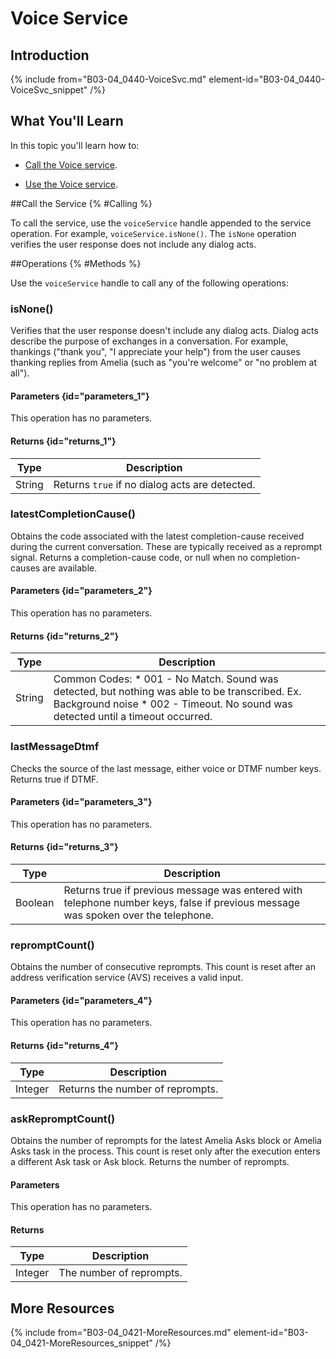 # Voice Service

## Introduction

{% include from="B03-04_0440-VoiceSvc.md" element-id="B03-04_0440-VoiceSvc_snippet" /%}

## What You'll Learn

In this topic you'll learn how to:

* [Call the Voice service](#Calling).

* [Use the Voice service](#Methods).

##Call the Service {% #Calling %}

To call the service, use the `voiceService` handle appended to the service operation. For example, `voiceService.isNone()`. The `isNone` operation verifies the user response does not include any dialog acts.

##Operations {% #Methods %}

Use the `voiceService` handle to call any of the following operations:

### isNone()

Verifies that the user response doesn't include any dialog acts. Dialog acts describe the purpose of exchanges in a conversation. For example, thankings ("thank you", "I appreciate your help") from the user causes thanking replies from Amelia (such as "you're welcome" or "no problem at all").

#### Parameters {id="parameters_1"}

This operation has no parameters.

#### Returns {id="returns_1"}

|  Type  |                        Description                        |
|--------|-----------------------------------------------------------|
| String | Returns <code>true</code> if no dialog acts are detected. |

### latestCompletionCause()

Obtains the code associated with the latest completion-cause received during the current conversation. These are typically received as a reprompt signal. Returns a completion-cause code, or null when no completion-causes are available.

#### Parameters {id="parameters_2"}

This operation has no parameters.

#### Returns {id="returns_2"}

|  Type  |                                                                                    Description                                                                                    |
|--------|-----------------------------------------------------------------------------------------------------------------------------------------------------------------------------------|
| String | Common Codes: * 001 - No Match. Sound was detected, but nothing was able to be transcribed. Ex. Background noise * 002 - Timeout. No sound was detected until a timeout occurred. |

### lastMessageDtmf

Checks the source of the last message, either voice or DTMF number keys. Returns true if DTMF.

#### Parameters {id="parameters_3"}

This operation has no parameters.

#### Returns {id="returns_3"}

|  Type   |                                                            Description                                                            |
|---------|-----------------------------------------------------------------------------------------------------------------------------------|
| Boolean | Returns true if previous message was entered with telephone number keys, false if previous message was spoken over the telephone. |

### repromptCount()

Obtains the number of consecutive reprompts. This count is reset after an address verification service (AVS) receives a valid input.

#### Parameters {id="parameters_4"}

This operation has no parameters.

#### Returns {id="returns_4"}

|  Type   |           Description            |
|---------|----------------------------------|
| Integer | Returns the number of reprompts. |

### askRepromptCount()

Obtains the number of reprompts for the latest Amelia Asks block or Amelia Asks task in the process. This count is reset only after the execution enters a different Ask task or Ask block. Returns the number of reprompts.

#### Parameters

This operation has no parameters.

#### Returns

|  Type   |       Description        |
|---------|--------------------------|
| Integer | The number of reprompts. |

## More Resources

{% include from="B03-04_0421-MoreResources.md" element-id="B03-04_0421-MoreResources_snippet" /%}
